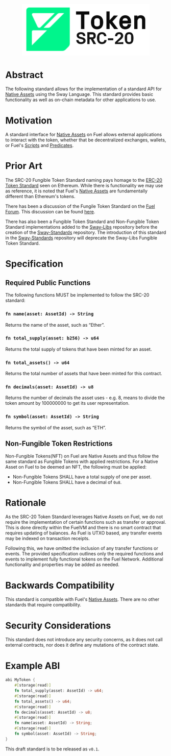 <p align="center">
    <picture>
        <source media="(prefers-color-scheme: dark)" srcset=".docs/src-20-logo-dark-theme.png">
        <img alt="SRC-5 logo" width="400px" src=".docs/src-20-logo-light-theme.png">
    </picture>
</p>

# Abstract

The following standard allows for the implementation of a standard API for [Native Assets](https://fuellabs.github.io/sway/v0.38.0/book/blockchain-development/native_assets.html) using the Sway Language. This standard provides basic functionality as well as on-chain metadata for other applications to use.

# Motivation

A standard interface for [Native Assets](https://fuellabs.github.io/sway/v0.38.0/book/blockchain-development/native_assets.html) on Fuel allows external applications to interact with the token, whether that be decentralized exchanges, wallets, or Fuel's [Scripts](https://fuellabs.github.io/sway/v0.38.0/book/sway-program-types/scripts.html) and [Predicates](https://fuellabs.github.io/sway/v0.38.0/book/sway-program-types/predicates.html). 

# Prior Art

The SRC-20 Fungible Token Standard naming pays homage to the [ERC-20 Token Standard](https://eips.ethereum.org/EIPS/eip-20) seen on Ethereum. While there is functionality we may use as reference, it is noted that Fuel's [Native Assets](https://fuellabs.github.io/sway/v0.38.0/book/blockchain-development/native_assets.html) are fundamentally different than Ethereum's tokens.

There has been a discussion of the Fungile Token Standard on the [Fuel Forum](https://forum.fuel.network/). This discussion can be found [here](https://forum.fuel.network/t/src-20-fungible-token-standard/186). 

There has also been a Fungible Token Standard and Non-Fungible Token Standard implementations added to the [Sway-Libs](https://github.com/FuelLabs/sway-libs) repository before the creation of the [Sway-Standards](https://github.com/FuelLabs/sway-standards) repository. The introduction of this standard in the [Sway-Standards](https://github.com/FuelLabs/sway-standards) repository will deprecate the Sway-Libs Fungible Token Standard.

# Specification

## Required Public Functions

The following functions MUST be implemented to follow the SRC-20 standard:

### `fn name(asset: AssetId) -> String` 
Returns the name of the asset, such as “Ether”.

### `fn total_supply(asset: b256) -> u64`
Returns the total supply of tokens that have been minted for an asset. 

### `fn total_assets() -> u64`
Returns the total number of assets that have been minted for this contract. 

### `fn decimals(asset: AssetId) -> u8`
Returns the number of decimals the asset uses - e.g. 8, means to divide the token amount by 100000000 to get its user representation.

### `fn symbol(asset: AssetId) -> String`
Returns the symbol of the asset, such as “ETH”.

## Non-Fungible Token Restrictions 

Non-Fungible Tokens(NFT) on Fuel are Native Assets and thus follow the same standard as Fungible Tokens with applied restrictions. For a Native Asset on Fuel to be deemed an NFT, the following must be applied:

* Non-Fungible Tokens SHALL have a total supply of one per asset. 
* Non-Fungible Tokens SHALL have a decimal of `0u8`.

# Rationale

As the SRC-20 Token Standard leverages Native Assets on Fuel, we do not require the implementation of certain functions such as transfer or approval. This is done directly within the FuelVM and there is no smart contract that requires updating of balances. As Fuel is UTXO based, any transfer events may be indexed on transaction receipts. 

Following this, we have omitted the inclusion of any transfer functions or events. The provided specification outlines only the required functions and events to implement fully functional tokens on the Fuel Network. Additional functionality and properties may be added as needed.

# Backwards Compatibility

This standard is compatible with Fuel's [Native Assets](https://fuellabs.github.io/sway/v0.38.0/book/blockchain-development/native_assets.html). There are no other standards that require compatibility.

# Security Considerations

This standard does not introduce any security concerns, as it does not call external contracts, nor does it define any mutations of the contract state.

# Example ABI

```rust 
abi MyToken {
    #[storage(read)]
    fn total_supply(asset: AssetId) -> u64;
    #[storage(read)]
    fn total_assets() -> u64;
    #[storage(read)]
    fn decimals(asset: AssetId) -> u8;
    #[storage(read)]
    fn name(asset: AssetId) -> String;
    #[storage(read)]
    fn symbol(asset: AssetId) -> String;
}
```

This draft standard is to be released as `v0.1`. 